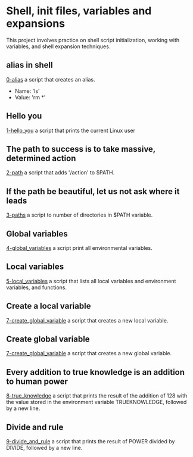 # Shell, init files, variables and expansions
This project involves practice on shell script initialization, working with variables, and shell expansion techniques.
## alias in shell
[0-alias](./0-alias) a script that creates an alias.
- Name: 'ls'
- Value: 'rm *'
## Hello you
[1-hello_you](./1-hello_you) a script that prints the current Linux user
## The path to success is to take massive, determined action
[2-path](./2-path) a script that adds '/action' to $PATH.
## If the path be beautiful, let us not ask where it leads
[3-paths](./3-paths) a script to number of directories in $PATH variable.
## Global variables
[4-global_variables](./4-global_variables) a script print all environmental variables.
## Local variables
[5-local_variables](./5-local_variables) a script that lists all local variables and environment variables, and functions.
## Create a local variable
[7-create_global_variable](./7-create_global_variable) a script that creates a new local variable.
## Create global variable
[7-create_global_variable](./7-create_global_variable) a script that creates a new global variable.
## Every addition to true knowledge is an addition to human power
[8-true_knowledge](./8-true_knowledge) a script that prints the result of the addition of 128 with the value stored in the environment variable TRUEKNOWLEDGE, followed by a new line.
## Divide and rule
[9-divide_and_rule](./9-divide_and_rule) a script that prints the result of POWER divided by DIVIDE, followed by a new line.